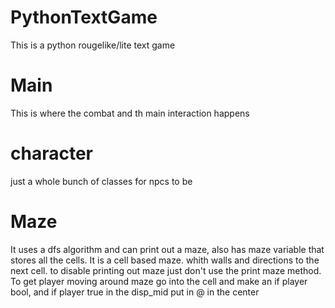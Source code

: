 # PythonTextGame
This is a python rougelike/lite text game

# Main
This is where the combat and th main interaction happens

# character
just a whole bunch of classes for npcs to be

# Maze
It uses a dfs algorithm and can print out a maze, also has maze variable that stores all the cells. It is a cell based maze. whith walls and directions to the next cell. to disable printing out maze just don't use the print maze method. To get player moving around maze go into the cell and make an if player bool, and if player true in the disp_mid put in @ in the center
